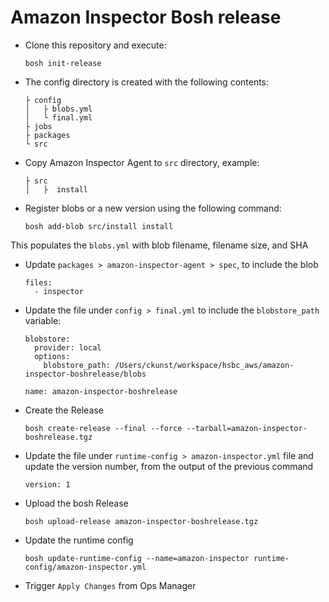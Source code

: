 # Amazon Inspector Bosh release

* Clone this repository and execute:

  `bosh init-release`


* The config directory is created with the following contents:
  ```
  ├ config
  │   ├ blobs.yml
  │   └ final.yml
  ├ jobs
  ├ packages
  └ src
  ```

* Copy Amazon Inspector Agent to `src` directory, example:
  ```
  ├ src
  │   ├  install
  ```

* Register blobs or a new version using the following command:
  ```
  bosh add-blob src/install install
  ```
This populates the `blobs.yml` with blob filename, filename size, and SHA

* Update `packages > amazon-inspector-agent > spec`, to include the blob
  ```
  files:
    - inspector
  ```

* Update the file under `config > final.yml` to include the `blobstore_path` variable:

  ```
  blobstore:
    provider: local
    options:
      blobstore_path: /Users/ckunst/workspace/hsbc_aws/amazon-inspector-boshrelease/blobs

  name: amazon-inspector-boshrelease
  ```

* Create the Release
  ```
  bosh create-release --final --force --tarball=amazon-inspector-boshrelease.tgz
  ```

* Update the file under `runtime-config > amazon-inspector.yml` file and update the version number, from the output of the previous command
  ```
  version: 1
  ```

* Upload the bosh Release
  ```
  bosh upload-release amazon-inspector-boshrelease.tgz
  ```

* Update the runtime config
  ```
  bosh update-runtime-config --name=amazon-inspector runtime-config/amazon-inspector.yml
  ```

* Trigger `Apply Changes` from Ops Manager
